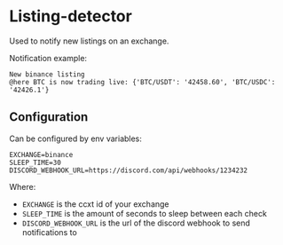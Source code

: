 # Listing-detector

Used to notify new listings on an exchange. 

Notification example:
```
New binance listing
@here BTC is now trading live: {'BTC/USDT': '42458.60', 'BTC/USDC': '42426.1'}
```

## Configuration

Can be configured by env variables:
```
EXCHANGE=binance
SLEEP_TIME=30
DISCORD_WEBHOOK_URL=https://discord.com/api/webhooks/1234232
```
Where:
- `EXCHANGE` is the ccxt id of your exchange
- `SLEEP_TIME` is the amount of seconds to sleep between each check
- `DISCORD_WEBHOOK_URL` is the url of the discord webhook to send notifications to
